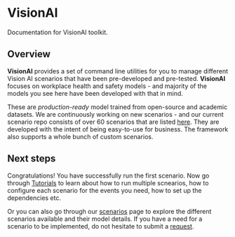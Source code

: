 # VisionAI

Documentation for VisionAI toolkit.

## Overview

**VisionAI** provides a set of command line utilities for you to manage different Vision AI scenarios that have been pre-developed and pre-tested. **VisionAI** focuses on workplace health and safety models - and majority of the models you see here have been developed with that in mind.

These are *production-ready* model trained from open-source and academic datasets. We are continuously working on new scenarios - and our current scenario repo consists of over 60 scenarios that are listed [here](../scenarios/index.md). They are developed with the intent of being easy-to-use for business. The framework also supports a whole bunch of custom scenarios.



## Next **steps**

Congratulations! You have successfully run the first scenario. Now go through [Tutorials](../tutorials/index.md) to learn about how to run multiple scnearios, how to configure each scenario for the events you need, how to set up the dependencies etc.

Or you can also go through our [scenarios](../scenarios/index.md) page to explore the different scenarios available and their model details. If you have a need for a scenario to be implemented, do not hesitate to submit a [request](https://github.com/visionify/visionai/issues).

